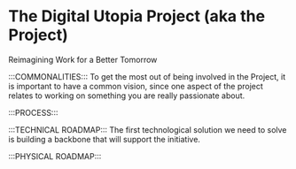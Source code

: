 The Digital Utopia Project (aka the Project)
=============

Reimagining Work for a Better Tomorrow


:::COMMONALITIES:::
To get the most out of being involved in the Project, it is important to have a common vision, since one aspect of the project relates to working on something you are really passionate about.


:::PROCESS:::


:::TECHNICAL ROADMAP:::
The first technological solution we need to solve is building a backbone that will support the initiative.  





:::PHYSICAL ROADMAP:::
